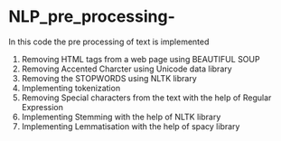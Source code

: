 # NLP_pre_processing-

In this code the pre processing of text is implemented 

1. Removing HTML tags from a web page using BEAUTIFUL SOUP
2. Removing Accented Charcter using Unicode data library
3. Removing the STOPWORDS using NLTK library
4. Implementing tokenization
5. Removing Special characters from the text with the help of Regular Expression
6. Implementing Stemming with the help of NLTK library 
7. Implementing Lemmatisation with the help of spacy library 
